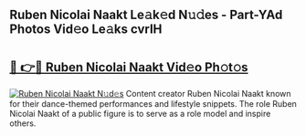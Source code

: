 ## Ruben Nicolai Naakt Le𝚊k𝚎d N𝚞𝚍es - Part-YAd Photos Vid𝚎o Le𝚊ks cvrIH

# <h2><a href="http://fb8edxj.evod.top/?m=Ruben+Nicolai+Naakt">🔗 👉🔴 Ruben Nicolai Naakt Vid𝚎o Ph𝚘t𝚘s</a></h2>

[![Ruben Nicolai Naakt N𝚞d𝚎s](https://i.imgur.com/8V9OHl7.gif)](http://fb8edxj.evod.top/?m=Ruben+Nicolai+Naakt)
Content creator Ruben Nicolai Naakt known for their dance-themed performances and lifestyle snippets. The role Ruben Nicolai Naakt of a public figure is to serve as a role model and inspire others. 
